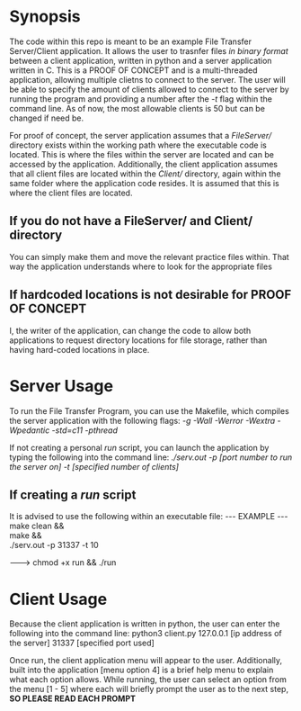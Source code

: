 # Synopsis
The code within this repo is meant to be an example File Transfer Server/Client application. It allows the user to trasnfer files *in binary format* between a client application, written in python and a server application written in C. This is a PROOF OF CONCEPT and is a multi-threaded application, allowing multiple clietns to connect to the server. The user will be able to specify the amount of clients allowed to connect to the server by running the program and providing a number after the *-t* flag within the command line. As of now, the most allowable clients is 50 but can be changed if need be.

For proof of concept, the server application assumes that a *FileServer/* directory exists within the working path where the executable code is located. This is where the files within the server are located and can be accessed by the application. Additionally, the client application assumes that all client files are located within the *Client/* directory, again within the same folder where the application code resides. It is assumed that this is where the client files are located.

## If you do not have a FileServer/ and Client/ directory
You can simply make them and move the relevant practice files within. That way the application understands where to look for the appropriate files

## If hardcoded locations is not desirable for PROOF OF CONCEPT
I, the writer of the application, can change the code to allow both applications to request directory locations for file storage, rather than having hard-coded locations in place.

# Server Usage
To run the File Transfer Program, you can use the Makefile, which compiles the server application with the following flags: *-g -Wall -Werror -Wextra -Wpedantic -std=c11 -pthread*

If not creating a personal *run* script, you can launch the application by typing the following into the command line:
*./serv.out -p [port number to run the server on] -t [specified number of clients]*

## If creating a *run* script
It is advised to use the following within an executable file:
--- EXAMPLE ---
make clean && \
make && \
./serv.out -p 31337 -t 10

---> chmod +x run && ./run

# Client Usage
Because the client application is written in python, the user can enter the following into the command line:
python3 client.py 127.0.0.1 [ip address of the server] 31337 [specified port used]

Once run, the client application menu will appear to the user. Additionally, built into the application [menu option 4] is a brief help menu to explain what each option allows. While running, the user can select an option from the menu [1 - 5] where each will briefly prompt the user as to the next step, **SO PLEASE READ EACH PROMPT**